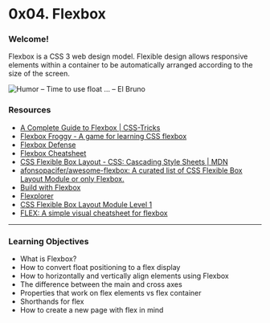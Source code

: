 # 0x04. Flexbox

### Welcome!

Flexbox is a CSS 3 web design model. Flexible design allows responsive elements within a container to be automatically arranged according to the size of the screen. 

![Humor – Time to use float … – El Bruno](https://brunocapuano.files.wordpress.com/2019/04/time-to-use-float.jpg)

### Resources

- [A Complete Guide to Flexbox | CSS-Tricks](https://intranet.hbtn.io/rltoken/L8LGfjgBbkWIFn1iRr8fHQ)
- [Flexbox Froggy - A game for learning CSS flexbox](https://intranet.hbtn.io/rltoken/wrW7jiGsqCenlUwTEyDj8A)
- [Flexbox Defense](https://intranet.hbtn.io/rltoken/cnJWcWrkMB80n4XN8QXbGw)
- [Flexbox Cheatsheet](https://intranet.hbtn.io/rltoken/XNhvdZUi7WwizPrSRzxaqQ)
- [CSS Flexible Box Layout - CSS: Cascading Style Sheets | MDN](https://intranet.hbtn.io/rltoken/v_s7tHHrr1Nb2TyzCvrx1Q)
- [afonsopacifer/awesome-flexbox: A curated list of CSS Flexible Box Layout Module or only Flexbox.](https://intranet.hbtn.io/rltoken/Y2lIdR7uvVpQ9NRIEzJdGw)
- [Build with Flexbox](https://intranet.hbtn.io/rltoken/BK-btD_tXCrW76o2XD9VQQ)
- [Flexplorer](https://intranet.hbtn.io/rltoken/ohwl6NowC67_ejCOcengmA)
- [CSS Flexible Box Layout Module Level 1](https://intranet.hbtn.io/rltoken/v8wWIB7dkx727ZusAhZTRA)
- [FLEX: A simple visual cheatsheet for flexbox](https://intranet.hbtn.io/rltoken/zQ3BAUi2w8bz5qKNfNxemQ)

------

### Learning Objectives

- What is Flexbox?
- How to convert float positioning to a flex display
- How to horizontally and vertically align elements using Flexbox
- The difference between the main and cross axes
- Properties that work on flex elements vs flex container
- Shorthands for flex
- How to create a new page with flex in mind
